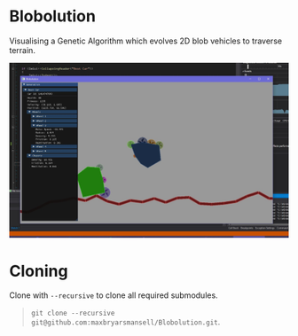# Blobolution
Visualising a Genetic Algorithm which evolves 2D blob vehicles to traverse terrain.

![Vehicle](/images/vehicle.jpg?)

# Cloning
Clone with `--recursive` to clone all required submodules.
> `git clone --recursive git@github.com:maxbryarsmansell/Blobolution.git`.
